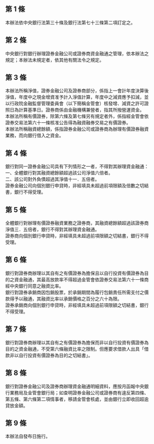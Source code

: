 第 1 條
-------
本辦法依中央銀行法第三十條及銀行法第七十三條第二項訂定之。

第 2 條
-------
中央銀行對銀行辦理證券金融公司或證券商資金融通之管理，依本辦法之  
規定；本辦法未規定者，依其他有關法令之規定。

第 3 條
-------
本辦法所稱淨值，證券金融公司及證券商部分，係指上一會計年度決算後  
淨值，年度中之現金增資准予計入淨值計算，年度中之減資應予扣減，並  
以行政院金融監督管理委員會（以下簡稱金管會）核發增、減資之許可證  
照日為計算基準日。證券商係由金融機構兼營者，指其所撥營運資金。  
本辦法所稱有價證券，除第六條及第七條另有規定者外，係指經金管會依  
證券交易法第六十一條核准公告得為融資融券交易之有價證券。  
本辦法所稱融資總餘額，係指證券金融公司或證券商為辦理有價證券融資  
業務，而向銀行借入之資金。

第 4 條
-------
銀行對同一證券金融公司具有下列情形之一者，不得對其辦理資金融通：  
一、全體銀行對其融資總餘額超過該公司淨值六倍者。  
二、該公司對外負債超過其淨值十一．五倍者。  
證券金融公司向個別銀行申貸時，非經填具未超過前項限額及倍數之切結  
書，銀行不得受理。

第 5 條
-------
全體銀行對辦理有價證券融資業務之證券商，其融資總餘額超過該證券商  
淨值三．五倍者，銀行不得對其辦理資金融通。  
證券商向個別銀行申貸時，非經填具未超過前項限額之切結書，銀行不得  
受理。

第 6 條
-------
銀行對證券商辦理以其自有之有價證券為擔保且以自行投資有價證券為目  
的之資金融通，其最高放款率不得超過金管會依證券交易法第六十一條商  
經中央銀行同意之融資比率。  
銀行對證券承銷商因包銷股票，於承銷期間為履行包銷責任所需支付之價  
款得予以融通，其融資比率以承銷價格之百分之六十為限。  
證券承銷商向個別銀行申貸時，非經填具未超過前項限額之切結書，銀行  
不得受理。

第 7 條
-------
銀行對證券商辦理以其自有之有價證券為擔保而非以自行投資有價證券為  
目的之資金融通，不受第六條融資比率之限制。但應要求借款人出具「借  
款非以自行投資有價證券為目的之切結書」。

第 8 條
-------
銀行對證券金融公司及證券商辦理資金融通明細資料，應按月函報中央銀  
行業務局及金管會銀行局；如查明證券金融公司或證券商有違反第四條、  
第五條、第六條第二項情事者，移請金管會核處，並由銀行立即收回超逾  
貸放金額。

第 9 條
-------
本辦法自發布日施行。

